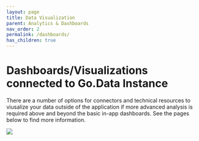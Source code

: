 ```yaml
---
layout: page
title: Data Visualization
parent: Analytics & Dashboards
nav_order: 2
permalink: /dashboards/
has_children: true
---
```


# Dashboards/Visualizations connected to Go.Data Instance
There are a number of options for connectors and technical resources to viusalize your data outside of the application if more advanced analysis is required above and beyond the basic in-app dashboards. See the pages below to find more information.

![](../assets/analytics_connectors.PNG)


